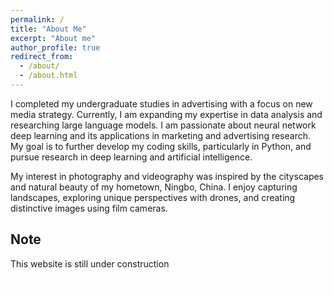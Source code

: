 ```yaml
---
permalink: /
title: "About Me"
excerpt: "About me"
author_profile: true
redirect_from: 
  - /about/
  - /about.html
---
```


I completed my undergraduate studies in advertising with a focus on new media strategy. Currently, I am expanding my expertise in data analysis and researching large language models. I am passionate about neural network deep learning and its applications in marketing and advertising research. My goal is to further develop my coding skills, particularly in Python, and pursue research in deep learning and artificial intelligence.

My interest in photography and videography was inspired by the cityscapes and natural beauty of my hometown, Ningbo, China. I enjoy capturing landscapes, exploring unique perspectives with drones, and creating distinctive images using film cameras.

## Note
This website is still under construction

<a href="https://pcpartpicker.com/list/ffPY2x" style="color:#ffffff">Here is my computer build.</a>